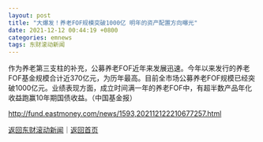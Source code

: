 ```yaml
---
layout: post
title: "大爆发！养老FOF规模突破1000亿 明年的资产配置方向曝光"
date: 2021-12-12 00:44:19 +0800
categories: emnews
tags: 东财滚动新闻
---
```


作为养老第三支柱的补充，公募养老FOF近年来发展迅速。今年以来发行的养老FOF基金规模合计近370亿元，为历年最高。目前全市场公募养老FOF规模已经突破1000亿元。业绩表现方面，成立时间满一年的养老FOF中，有超半数产品年化收益跑赢10年期国债收益。（中国基金报）

<http://fund.eastmoney.com/news/1593,202112122210677257.html>

[返回东财滚动新闻](//finews.withounder.com/emnews/)｜[返回首页](//finews.withounder.com/)